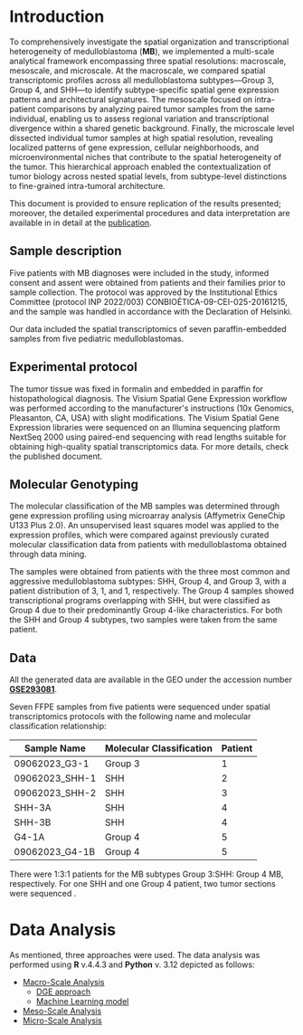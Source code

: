 # Introduction
To comprehensively investigate the spatial organization and transcriptional heterogeneity of medulloblastoma (**MB**), we implemented a multi-scale analytical framework encompassing three spatial resolutions: macroscale, mesoscale, and microscale. At the macroscale, we compared spatial transcriptomic profiles across all medulloblastoma subtypes—Group 3, Group 4, and SHH—to identify subtype-specific spatial gene expression patterns and architectural signatures. The mesoscale focused on intra-patient comparisons by analyzing paired tumor samples from the same individual, enabling us to assess regional variation and transcriptional divergence within a shared genetic background. Finally, the microscale level dissected individual tumor samples at high spatial resolution, revealing localized patterns of gene expression, cellular neighborhoods, and microenvironmental niches that contribute to the spatial heterogeneity of the tumor. This hierarchical approach enabled the contextualization of  tumor biology across nested spatial levels, from subtype-level distinctions to fine-grained intra-tumoral architecture.

This document is provided to ensure replication of the results presented; moreover, the detailed experimental procedures and data interpretation are available in in detail at the [publication]().

## Sample description
Five patients with MB diagnoses were included in the study, informed consent and assent were obtained from patients and their families prior to sample collection. The protocol was approved by the Institutional Ethics Committee (protocol INP 2022/003) CONBIOÉTICA-09-CEI-025-20161215, and the sample was handled in accordance with the Declaration of Helsinki. 

Our data included the spatial transcriptomics of seven paraffin-embedded samples from five pediatric medulloblastomas.

## Experimental protocol
The tumor tissue was fixed in formalin and embedded in paraffin for histopathological diagnosis. The Visium Spatial Gene Expression workflow was performed according to the manufacturer's instructions (10x Genomics, Pleasanton, CA, USA) with slight modifications. The Visium Spatial Gene Expression libraries were sequenced on an Illumina sequencing platform NextSeq 2000 using paired-end sequencing with read lengths suitable for obtaining high-quality spatial transcriptomics data. For more details, check the published document.

## Molecular Genotyping
The molecular classification of the MB samples was determined through gene expression profiling using microarray analysis (Affymetrix GeneChip U133 Plus 2.0). An unsupervised least squares model was applied to the expression profiles, which were compared against previously curated molecular classification data from  patients with medulloblastoma obtained through data mining.

 The samples were obtained from patients with the three most common and aggressive medulloblastoma subtypes: SHH, Group 4, and Group 3, with a patient distribution of 3, 1, and 1, respectively. The Group 4 samples showed transcriptional programs overlapping with SHH, but were classified as Group 4 due to their predominantly Group 4-like characteristics. For both the SHH and Group 4 subtypes, two samples were taken from the same patient. 

## Data
All the generated data are available in the GEO under the accession number **[GSE293081](https://www.ncbi.nlm.nih.gov/geo/query/acc.cgi?acc=GSE293081)**.

Seven FFPE samples from five patients were sequenced under spatial transcriptomics protocols with the following name and molecular classification relationship:

| Sample Name    | Molecular Classification | Patient |
|----------------|--------------------------|---------|
| 09062023_G3-1  |        Group 3           |    1    |
| 09062023_SHH-1 |          SHH             |    2    |
| 09062023_SHH-2 |          SHH             |    3    |
|     SHH-3A     |          SHH             |    4    |
|     SHH-3B     |          SHH             |    4    |
|     G4-1A      |        Group 4           |    5    |
| 09062023_G4-1B |        Group 4           |    5    |

There were 1:3:1 patients for the MB subtypes Group 3:SHH: Group 4 MB, respectively. For one SHH and one Group 4 patient, two tumor sections were sequenced .

# Data Analysis
As mentioned, three approaches were used. The data analysis was performed using **R** v.4.4.3 and **Python** v. 3.12 depicted as follows:

* [Macro-Scale Analysis](Macro.md#macro-scale-analysis)
  - [DGE approach](Macro.md#dimensionality-reduction-and-dge-analysis)
  - [Machine Learning model](Macro.md#machine-learning-models)
* [Meso-Scale Analysis]()
* [Micro-Scale Analysis]()
